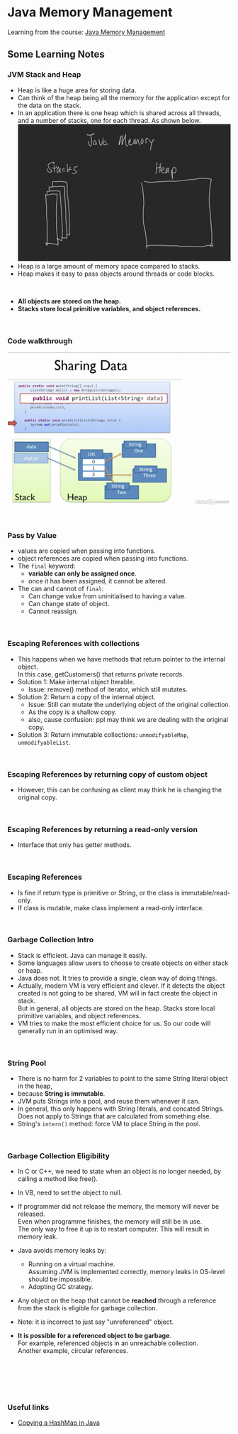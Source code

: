 # Java Memory Management
Learning from the course: [Java Memory Management](https://www.linkedin.com/learning-login/share?forceAccount=false&redirect=https%3A%2F%2Fwww.linkedin.com%2Flearning%2Fjava-memory-management%3Ftrk%3Dshare_ent_url)

## Some Learning Notes ##

### JVM Stack and Heap ###
* Heap is like a huge area for storing data. 
* Can think of the heap being all the memory for the application except for the data on the stack. 
* In an application there is one heap which is shared across all threads, and a number of stacks, one for each thread. 
As shown below.  
![java_memory](docs/%20java_memory.png)
* Heap is a large amount of memory space compared to stacks.
* Heap makes it easy to pass objects around threads or code blocks. 

&nbsp;

* **All objects are stored on the heap.**
* **Stacks store local primitive variables, and object references.**

&nbsp;

### Code walkthrough ###
![memory_illustration](docs/memory_illustration.png)

&nbsp;

### Pass by Value ###
* values are copied when passing into functions. 
* object references are copied when passing into functions. 
* The `final` keyword:   
  * **variable can only be assigned once**. 
  * once it has been assigned, it cannot be altered. 
* The can and cannot of `final`: 
  * Can change value from uninitialised to having a value. 
  * Can change state of object. 
  * Cannot reassign.

&nbsp;

### Escaping References with collections ###
* This happens when we have methods that return pointer to the internal object.   
  In this case, getCustomers() that returns private records.
* Solution 1: Make internal object Iterable. 
  * Issue: remove() method of iterator, which still mutates.
* Solution 2: Return a copy of the internal object. 
  * Issue: Still can mutate the underlying object of the original collection. 
  * As the copy is a shallow copy. 
  * also, cause confusion: ppl may think we are dealing with the original copy. 
* Solution 3: Return immutable collections: `unmodifyableMap`, `unmodifyableList`. 

&nbsp;

### Escaping References by returning copy of custom object ###
* However, this can be confusing as client may think he is changing the original copy. 

&nbsp;

### Escaping References by returning a read-only version ###
* Interface that only has getter methods.

&nbsp;

### Escaping References ###
* Is fine if return type is primitive or String, or the class is immutable/read-only.
* If class is mutable, make class implement a read-only interface.

&nbsp;

### Garbage Collection Intro ###
* Stack is efficient. Java can manage it easily. 
* Some languages allow users to choose to create objects on either stack or heap.
* Java does not. It tries to provide a single, clean way of doing things. 
* Actually, modern VM is very efficient and clever. If it detects the object created is not going to be shared,
VM will in fact create the object in stack.   
  But in general, all objects are stored on the heap. Stacks store local primitive variables, and object references.
* VM tries to make the most efficient choice for us. So our code will generally run in an optimised way. 

&nbsp;

### String Pool ###
* There is no harm for 2 variables to point to the same String literal object in the heap, 
* because **String is immutable**. 
* JVM puts Strings into a pool, and reuse them whenever it can. 
* In general, this only happens with String literals, and concated Strings.   
  Does not apply to Strings that are calculated from something else. 
* String's `intern()` method: force VM to place String in the pool. 

&nbsp;

### Garbage Collection Eligibility ###
* In C or C++, we need to state when an object is no longer needed, by calling a method like free().
* In VB, need to set the object to null. 
* If programmer did not release the memory, the memory will never be released.   
  Even when programme finishes, the memory will still be in use.   
  The only way to free it up is to restart computer. 
  This will result in memory leak. 
* Java avoids memory leaks by:   
  * Running on a virtual machine.   
  Assuming JVM is implemented correctly, memory leaks in OS-level should be impossible. 
  * Adopting GC strategy. 
  
* Any object on the heap that cannot be **reached** through a reference from the stack is eligible for garbage collection. 
* Note: it is incorrect to just say "unreferenced" object. 
* **It is possible for a referenced object to be garbage**.   
  For example, referenced objects in an unreachable collection.   
  Another example, circular references. 

&nbsp;


&nbsp;
----
### Useful links ###
* [Copying a HashMap in Java](https://www.baeldung.com/java-copy-hashmap)


